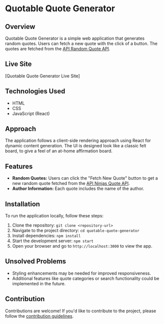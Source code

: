 # Quotable Quote Generator

## Overview

Quotable Quote Generator is a simple web application that generates random quotes. Users can fetch a new quote with the click of a button. The quotes are fetched from the [API Random Quote API]((http://api.quotable.io/random)).

## Live Site

[Quotable Quote Generator Live Site]

## Technologies Used

- HTML
- CSS
- JavaScript (React)

## Approach

The application follows a client-side rendering approach using React for dynamic content generation. The UI is designed look like a classic felt board, to give a feel of an at-home affirmation board.

## Features

- **Random Quotes:** Users can click the "Fetch New Quote" button to get a new random quote fetched from the [API Ninjas Quote API](https://api-ninjas.com/api/quotes).
- **Author Information:** Each quote includes the name of the author.

## Installation

To run the application locally, follow these steps:

1. Clone the repository: `git clone <repository-url>`
2. Navigate to the project directory: `cd quotable-quote-generator`
3. Install dependencies: `npm install`
4. Start the development server: `npm start`
5. Open your browser and go to `http://localhost:3000` to view the app.

## Unsolved Problems

- Styling enhancements may be needed for improved responsiveness.
- Additional features like quote categories or search functionality could be implemented in the future.

## Contribution

Contributions are welcome! If you'd like to contribute to the project, please follow the [contribution guidelines](CONTRIBUTING.md).




